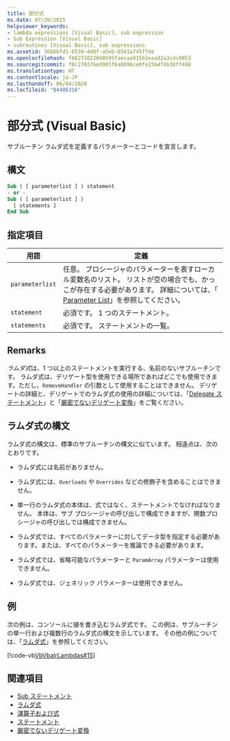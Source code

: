 ```yaml
---
title: 部分式
ms.date: 07/20/2015
helpviewer_keywords:
- lambda expressions [Visual Basic], sub expression
- Sub Expression [Visual Basic]
- subroutines [Visual Basic], sub expressions
ms.assetid: 36b6bfd1-6539-4d8f-a5eb-6541a745ffde
ms.openlocfilehash: f862730220d0595faecaa915b1eaad2a3cdc0053
ms.sourcegitcommit: f8c270376ed905f6a8896ce0fe25b4f4b38ff498
ms.translationtype: HT
ms.contentlocale: ja-JP
ms.lasthandoff: 06/04/2020
ms.locfileid: "84406316"
---
```

# <a name="sub-expression-visual-basic"></a>部分式 (Visual Basic)
サブルーチン ラムダ式を定義するパラメーターとコードを宣言します。  
  
## <a name="syntax"></a>構文  
  
```vb  
Sub ( [ parameterlist ] ) statement  
- or -  
Sub ( [ parameterlist ] )  
  [ statements ]  
End Sub  
```  
  
## <a name="parts"></a>指定項目  
  
|用語|定義|  
|---|---|  
|`parameterlist`|任意。 プロシージャのパラメーターを表すローカル変数名のリスト。 リストが空の場合でも、かっこが存在する必要があります。 詳細については、「 [Parameter List](../statements/parameter-list.md)」を参照してください。|  
|`statement`|必須です。 1 つのステートメント。|  
|`statements`|必須です。 ステートメントの一覧。|  
  
## <a name="remarks"></a>Remarks  
 *ラムダ式*は、1 つ以上のステートメントを実行する、名前のないサブルーチンです。 ラムダ式は、デリゲート型を使用できる場所であればどこでも使用できます。ただし、`RemoveHandler` の引数として使用することはできません。 デリゲートの詳細と、デリゲートでのラムダ式の使用の詳細については、「[Delegate ステートメント](../statements/delegate-statement.md)」と「[厳密でないデリゲート変換](../../programming-guide/language-features/delegates/relaxed-delegate-conversion.md)」をご覧ください。  
  
## <a name="lambda-expression-syntax"></a>ラムダ式の構文  
 ラムダ式の構文は、標準のサブルーチンの構文に似ています。 相違点は、次のとおりです。  
  
- ラムダ式には名前がありません。  
  
- ラムダ式には、`Overloads` や `Overrides` などの修飾子を含めることはできません。  
  
- 単一行のラムダ式の本体は、式ではなく、ステートメントでなければなりません。 本体は、サブ プロシージャの呼び出しで構成できますが、関数プロシージャの呼び出しでは構成できません。  
  
- ラムダ式では、すべてのパラメーターに対してデータ型を指定する必要があります。または、すべてのパラメーターを推論できる必要があります。  
  
- ラムダ式では、省略可能なパラメーターと `ParamArray` パラメーターは使用できません。  
  
- ラムダ式では、ジェネリック パラメーターは使用できません。  
  
## <a name="example"></a>例  
 次の例は、コンソールに値を書き込むラムダ式です。 この例は、サブルーチンの単一行および複数行のラムダ式の構文を示しています。 その他の例については、「[ラムダ式](../../programming-guide/language-features/procedures/lambda-expressions.md)」を参照してください。  
  
 [!code-vb[VbVbalrLambdas#15](~/samples/snippets/visualbasic/VS_Snippets_VBCSharp/VbVbalrLambdas/VB/Class1.vb#15)]  
  
## <a name="see-also"></a>関連項目

- [Sub ステートメント](../statements/sub-statement.md)
- [ラムダ式](../../programming-guide/language-features/procedures/lambda-expressions.md)
- [演算子および式](../../programming-guide/language-features/operators-and-expressions/index.md)
- [ステートメント](../../programming-guide/language-features/statements.md)
- [厳密でないデリゲート変換](../../programming-guide/language-features/delegates/relaxed-delegate-conversion.md)

